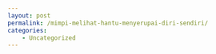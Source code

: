```yaml
---
layout: post
permalink: /mimpi-melihat-hantu-menyerupai-diri-sendiri/
categories:
    - Uncategorized
---
```



